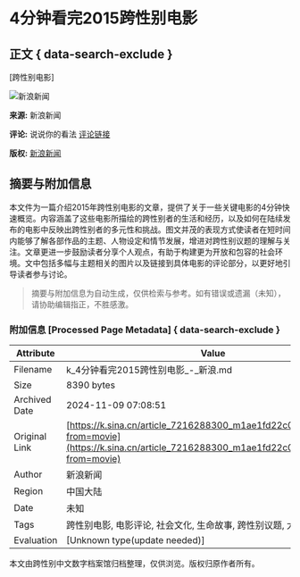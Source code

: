 # 4分钟看完2015跨性别电影

## 正文 { data-search-exclude }


[跨性别电影]

![新浪新闻](https://n.sinaimg.cn/default/80905340/20200331/sinalogo.png)

**来源:** 新浪新闻

**评论:** 说说你的看法 [评论链接](http://cmnt.sina.cn/index?vt=4&product=mp&index=7216288300-m1ae1fd22c00100ngic)

**版权:** [新浪新闻](https://www.sina.com.cn)
<!-- tcd_original_link https://k.sina.cn/article_7216288300_m1ae1fd22c00100ngic.html?from=movie -->
## 摘要与附加信息

<!-- tcd_abstract -->
本文件为一篇介绍2015年跨性别电影的文章，提供了关于一些关键电影的4分钟快速概览。内容涵盖了这些电影所描绘的跨性别者的生活和经历，以及如何在陆续发布的电影中反映出跨性别者的多元性和挑战。图文并茂的表现方式使读者在短时间内能够了解各部作品的主题、人物设定和情节发展，增进对跨性别议题的理解与关注。文章更进一步鼓励读者分享个人观点，有助于构建更为开放和包容的社会环境。文中包括多幅与主题相关的图片以及链接到具体电影的评论部分，以更好地引导读者参与讨论。
<!-- tcd_abstract_end -->

> 摘要与附加信息为自动生成，仅供检索与参考。如有错误或遗漏（未知），请协助编辑指正，不胜感激。

### 附加信息 [Processed Page Metadata] { data-search-exclude }

| Attribute       | Value                                  |
|-----------------|----------------------------------------|
| Filename        | k_4分钟看完2015跨性别电影_-_新浪.md                             |
| Size            | 8390 bytes                           |
| Archived Date   | 2024-11-09 07:08:51                             |
| Original Link   | [https://k.sina.cn/article_7216288300_m1ae1fd22c00100ngic.html?from=movie](https://k.sina.cn/article_7216288300_m1ae1fd22c00100ngic.html?from=movie)                       |
| Author          | 新浪新闻                               |
| Region          | 中国大陆                               |
| Date            | 未知                                 |
| Tags            | 跨性别电影, 电影评论, 社会文化, 生命故事, 跨性别议题, 大众传媒                                 |
| Evaluation            | [Unknown type(update needed)]                                 |
<!-- tcd_table_end -->

本文由跨性别中文数字档案馆归档整理，仅供浏览。版权归原作者所有。
